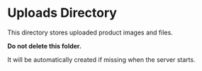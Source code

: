 # Uploads Directory

This directory stores uploaded product images and files.

**Do not delete this folder.**

It will be automatically created if missing when the server starts.
